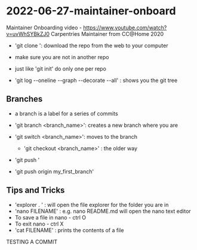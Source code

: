 # 2022-06-27-maintainer-onboard
Maintainer Onboarding video - https://www.youtube.com/watch?v=uvWhSYBkZJ0
Carpentries Maintainer from CC@Home 2020
- 'git clone <url>': download the repo from the web to your computer
- make sure you are not in another repo
- just like 'git init' do only one per repo

- 'git log --oneline --graph --decorate --all' : shows you the git tree 

## Branches
- a branch is a label for a series of commits
- 'git branch <branch_name>': creates a new branch where you are 
- 'git switch <branch_name>': moves to the branch
	- 'git checkout <branch_name>' : the older way 

- 'git push <WHERE> <WHAT>'
- 'git push origin my_first_branch'

## Tips and Tricks
- 'explorer . ' : will open the file explorer for the folder you are in
- 'nano FILENAME' : e.g. nano README.md will open the nano text editor 
- To save a file in nano - ctrl O
- To exit nano - ctrl X
- 'cat FILENAME' : prints the contents of a file

TESTING A COMMIT 
